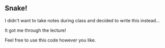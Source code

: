 Snake!
------

I didn't want to take notes during class and decided to write this instead...

It got me through the lecture!



Feel free to use this code however you like.
